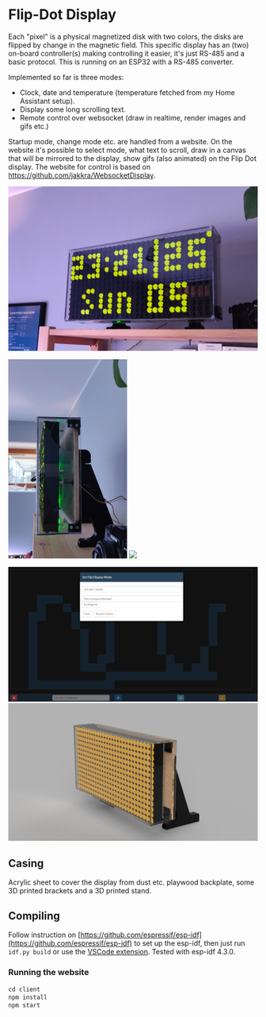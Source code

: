 # Flip-Dot Display
Each "pixel" is a physical magnetized disk with two colors, the disks are flipped by change in the magnetic field. This specific display has an (two) on-board controller(s) making controlling it easier, it's just RS-485 and a basic protocol. This is running on an ESP32 with a RS-485 converter.

Implemented so far is three modes:
- Clock, date and temperature (temperature fetched from my Home Assistant setup).
- Display some long scrolling text.
- Remote control over websocket (draw in realtime, render images and gifs etc.)

Startup mode, change mode etc. are handled from a website.
On the website it's possible to select mode, what text to scroll, draw in a canvas that will be mirrored to the display, show gifs (also animated) on the Flip Dot display. The website for control is based on https://github.com/jakkra/WebsocketDisplay.

<img src=".github/front.jpg" />

<p float="left">
  <img src=".github/side.jpg" width="240"/>
  <img src=".github/simple.gif" width="590"/>
</p>
<img src=".github/ui.png" />
<img src=".github/flip_cad_stand.png" />


## Casing
Acrylic sheet to cover the display from dust etc. playwood backplate, some 3D printed brackets and a 3D printed stand.

## Compiling
Follow instruction on [https://github.com/espressif/esp-idf](https://github.com/espressif/esp-idf) to set up the esp-idf, then just run `idf.py build` or use the [VSCode extension](https://github.com/espressif/vscode-esp-idf-extension). Tested with esp-idf 4.3.0.

### Running the website
```
cd client
npm install
npm start
```